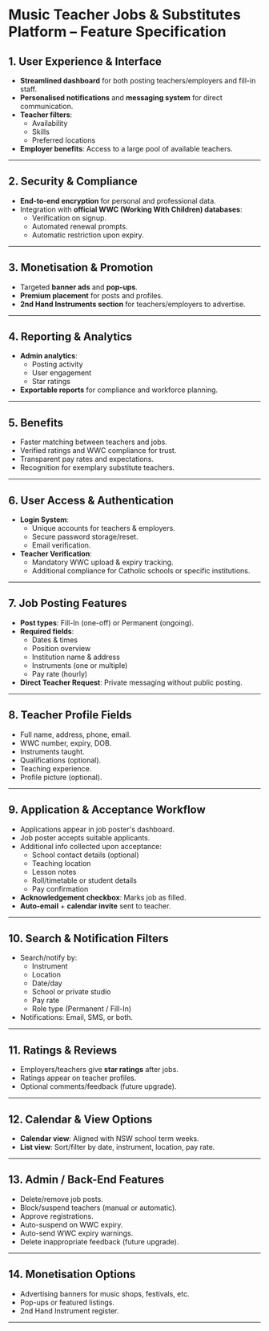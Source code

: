 # Music Teacher Jobs & Substitutes Platform – Feature Specification

## 1. User Experience & Interface
- **Streamlined dashboard** for both posting teachers/employers and fill-in staff.
- **Personalised notifications** and **messaging system** for direct communication.
- **Teacher filters**:
  - Availability
  - Skills
  - Preferred locations
- **Employer benefits**: Access to a large pool of available teachers.

---

## 2. Security & Compliance
- **End-to-end encryption** for personal and professional data.
- Integration with **official WWC (Working With Children) databases**:
  - Verification on signup.
  - Automated renewal prompts.
  - Automatic restriction upon expiry.

---

## 3. Monetisation & Promotion
- Targeted **banner ads** and **pop-ups**.
- **Premium placement** for posts and profiles.
- **2nd Hand Instruments section** for teachers/employers to advertise.

---

## 4. Reporting & Analytics
- **Admin analytics**:
  - Posting activity
  - User engagement
  - Star ratings
- **Exportable reports** for compliance and workforce planning.

---

## 5. Benefits
- Faster matching between teachers and jobs.
- Verified ratings and WWC compliance for trust.
- Transparent pay rates and expectations.
- Recognition for exemplary substitute teachers.

---

## 6. User Access & Authentication
- **Login System**:
  - Unique accounts for teachers & employers.
  - Secure password storage/reset.
  - Email verification.
- **Teacher Verification**:
  - Mandatory WWC upload & expiry tracking.
  - Additional compliance for Catholic schools or specific institutions.

---

## 7. Job Posting Features
- **Post types**: Fill-In (one-off) or Permanent (ongoing).
- **Required fields**:
  - Dates & times
  - Position overview
  - Institution name & address
  - Instruments (one or multiple)
  - Pay rate (hourly)
- **Direct Teacher Request**: Private messaging without public posting.

---

## 8. Teacher Profile Fields
- Full name, address, phone, email.
- WWC number, expiry, DOB.
- Instruments taught.
- Qualifications (optional).
- Teaching experience.
- Profile picture (optional).

---

## 9. Application & Acceptance Workflow
- Applications appear in job poster's dashboard.
- Job poster accepts suitable applicants.
- Additional info collected upon acceptance:
  - School contact details (optional)
  - Teaching location
  - Lesson notes
  - Roll/timetable or student details
  - Pay confirmation
- **Acknowledgement checkbox**: Marks job as filled.
- **Auto-email** + **calendar invite** sent to teacher.

---

## 10. Search & Notification Filters
- Search/notify by:
  - Instrument
  - Location
  - Date/day
  - School or private studio
  - Pay rate
  - Role type (Permanent / Fill-In)
- Notifications: Email, SMS, or both.

---

## 11. Ratings & Reviews
- Employers/teachers give **star ratings** after jobs.
- Ratings appear on teacher profiles.
- Optional comments/feedback (future upgrade).

---

## 12. Calendar & View Options
- **Calendar view**: Aligned with NSW school term weeks.
- **List view**: Sort/filter by date, instrument, location, pay rate.

---

## 13. Admin / Back-End Features
- Delete/remove job posts.
- Block/suspend teachers (manual or automatic).
- Approve registrations.
- Auto-suspend on WWC expiry.
- Auto-send WWC expiry warnings.
- Delete inappropriate feedback (future upgrade).

---

## 14. Monetisation Options
- Advertising banners for music shops, festivals, etc.
- Pop-ups or featured listings.
- 2nd Hand Instrument register.

---